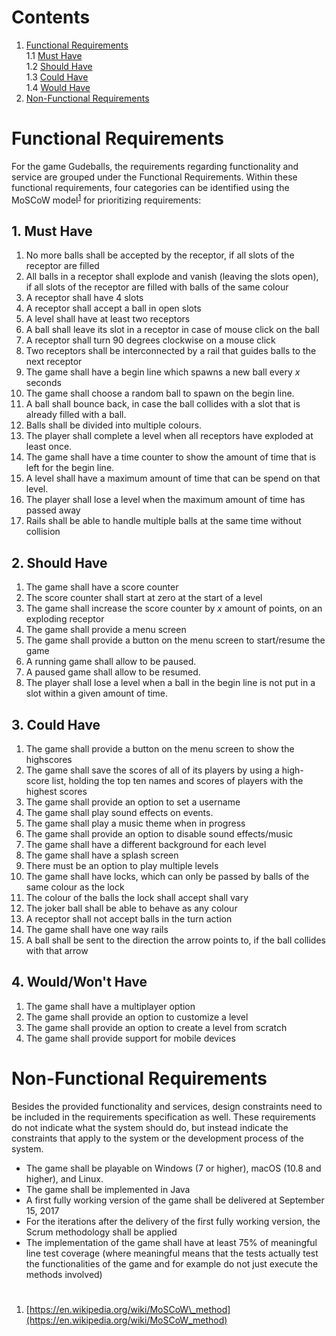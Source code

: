 # Contents
1. [Functional Requirements](#functional-requirements)  
1.1 [Must Have](#must-have)  
1.2 [Should Have](#should-have)  
1.3 [Could Have](#could-have)  
1.4 [Would Have](#would-have)  
2. [Non-Functional Requirements](#nonfunctional-requirements)

# <a id="functional-requirements"></a> Functional Requirements

For the game Gudeballs, the requirements regarding functionality and service are grouped under the Functional Requirements. Within these functional requirements, four categories can be identified using the MoSCoW model<sup>[1](#ref-moscow)</sup> for prioritizing requirements:

## 1. <a id="must-have"></a> Must Have

1. No more balls shall be accepted by the receptor, if all slots of the receptor are filled
2. All balls in a receptor shall explode and vanish (leaving the slots open), if all slots of the receptor are filled with balls of the same colour
3. A receptor shall have 4 slots
4. A receptor shall accept a ball in open slots
5. A level shall have at least two receptors
6. A ball shall leave its slot in a receptor in case of mouse click on the ball
7. A receptor shall turn 90 degrees clockwise on a mouse click
8. Two receptors shall be interconnected by a rail that guides balls to the next receptor
9. The game shall have a begin line which spawns a new ball every _x_ seconds
10. The game shall choose a random ball to spawn on the begin line.
11. A ball shall bounce back, in case the ball collides with a slot that is already filled with a ball.
12. Balls shall be divided into multiple colours.
13. The player shall complete a level when all receptors have exploded at least once.
14. The game shall have a time counter to show the amount of time that is left for the begin line.
15. A level shall have a maximum amount of time that can be spend on that level.
16. The player shall lose a level when the maximum amount of time has passed away
17. Rails shall be able to handle multiple balls at the same time without collision

## 2. <a id="should-have"></a> Should Have

1. The game shall have a score counter
2. The score counter shall start at zero at the start of a level
3. The game shall increase the score counter by _x_ amount of points, on an exploding receptor
4. The game shall provide a menu screen
5. The game shall provide a button on the menu screen to start/resume the game
6. A running game shall allow to be paused.
7. A paused game shall allow to be resumed.
8. The player shall lose a level when a ball in the begin line is not put in a slot within a given amount of time.

## 3. <a id="could-have"></a> Could Have

1. The game shall provide a button on the menu screen to show the highscores
2. The game shall save the scores of all of its players by using a high-score list, holding the top ten names and scores of players with the highest scores
3. The game shall provide an option to set a username
4. The game shall play sound effects on events.
5. The game shall play a music theme when in progress
6. The game shall provide an option to disable sound effects/music
7. The game shall have a different background for each level
8. The game shall have a splash screen
9. There must be an option to play multiple levels
10. The game shall have locks, which can only be passed by balls of the same colour as the lock
11. The colour of the balls the lock shall accept shall vary
12. The joker ball shall be able to behave as any colour
13. A receptor shall not accept balls in the turn action
14. The game shall have one way rails
15. A ball shall be sent to the direction the arrow points to, if the ball collides
with that arrow

## 4. <a id="would-have"></a> Would/Won't Have

1. The game shall have a multiplayer option
2. The game shall provide an option to customize a level
3. The game shall provide an option to create a level from scratch
4. The game shall provide support for mobile devices

# <a id="nonfunctional-requirements"></a> Non-Functional Requirements

Besides the provided functionality and services, design constraints need to be included in the requirements specification as well. These requirements do not indicate what the system should do, but instead indicate the constraints that apply to the system or the development process of the system.

- The game shall be playable on Windows (7 or higher), macOS (10.8 and higher), and Linux.
- The game shall be implemented in Java
- A first fully working version of the game shall be delivered at September 15, 2017
- For the iterations after the delivery of the first fully working version, the Scrum methodology shall be applied
- The implementation of the game shall have at least 75% of meaningful line test coverage (where meaningful means that the tests actually test the functionalities of the game and for example do not just execute the methods involved)

#
1. <a id="ref-moscow"></a> [https://en.wikipedia.org/wiki/MoSCoW\_method](https://en.wikipedia.org/wiki/MoSCoW_method)
